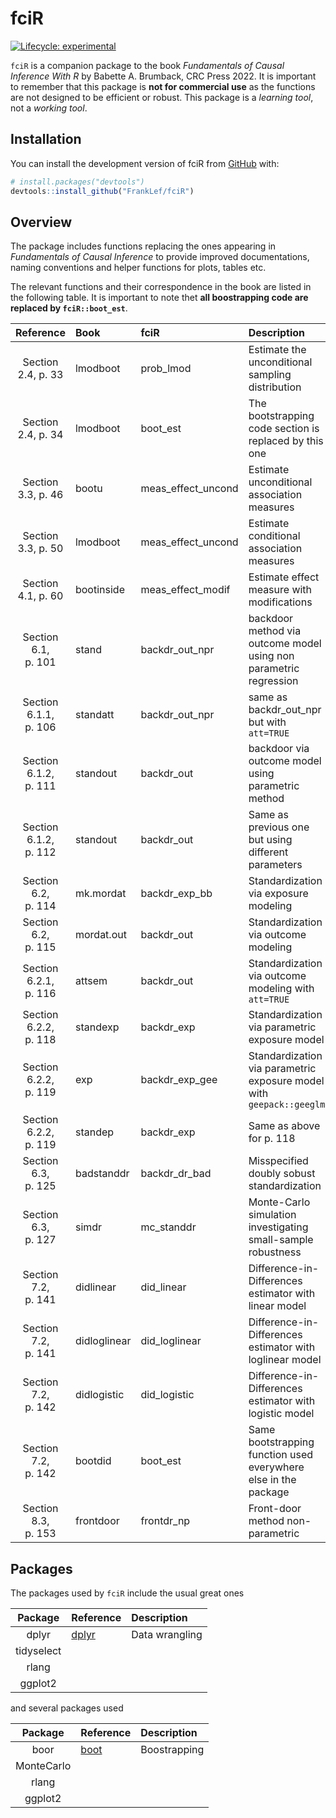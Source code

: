 
<!-- README.md is generated from README.Rmd. Please edit that file -->

# fciR

<!-- badges: start -->

[![Lifecycle:
experimental](https://img.shields.io/badge/lifecycle-experimental-orange.svg)](https://lifecycle.r-lib.org/articles/stages.html#experimental)
<!-- badges: end -->

`fciR` is a companion package to the book *Fundamentals of Causal
Inference With R* by Babette A. Brumback, CRC Press 2022. It is
important to remember that this package is **not for commercial use** as
the functions are not designed to be efficient or robust. This package
is a *learning tool*, not a *working tool*.

## Installation

You can install the development version of fciR from
[GitHub](https://github.com/) with:

``` r
# install.packages("devtools")
devtools::install_github("FrankLef/fciR")
```

## Overview

The package includes functions replacing the ones appearing in
*Fundamentals of Causal Inference* to provide improved documentations,
naming conventions and helper functions for plots, tables etc.

The relevant functions and their correspondence in the book are listed
in the following table. It is important to note thet **all boostrapping
code are replaced by `fciR::boot_est`**.

|       Reference       | Book         | fciR                 | Description                                                          |
|:---------------------:|:-------------|:---------------------|:---------------------------------------------------------------------|
|  Section 2.4, p. 33   | lmodboot     | prob\_lmod           | Estimate the unconditional sampling distribution                     |
|  Section 2.4, p. 34   | lmodboot     | boot\_est            | The bootstrapping code section is replaced by this one               |
|  Section 3.3, p. 46   | bootu        | meas\_effect\_uncond | Estimate unconditional association measures                          |
|  Section 3.3, p. 50   | lmodboot     | meas\_effect\_uncond | Estimate conditional association measures                            |
|  Section 4.1, p. 60   | bootinside   | meas\_effect\_modif  | Estimate effect measure with modifications                           |
|  Section 6.1, p. 101  | stand        | backdr\_out\_npr     | backdoor method via outcome model using non parametric regression    |
| Section 6.1.1, p. 106 | standatt     | backdr\_out\_npr     | same as backdr\_out\_npr but with `att=TRUE`                         |
| Section 6.1.2, p. 111 | standout     | backdr\_out          | backdoor via outcome model using parametric method                   |
| Section 6.1.2, p. 112 | standout     | backdr\_out          | Same as previous one but using different parameters                  |
|  Section 6.2, p. 114  | mk.mordat    | backdr\_exp\_bb      | Standardization via exposure modeling                                |
|  Section 6.2, p. 115  | mordat.out   | backdr\_out          | Standardization via outcome modeling                                 |
| Section 6.2.1, p. 116 | attsem       | backdr\_out          | Standardization via outcome modeling with `att=TRUE`                 |
| Section 6.2.2, p. 118 | standexp     | backdr\_exp          | Standardization via parametric exposure model                        |
| Section 6.2.2, p. 119 | exp          | backdr\_exp\_gee     | Standardization via parametric exposure model with `geepack::geeglm` |
| Section 6.2.2, p. 119 | standep      | backdr\_exp          | Same as above for p. 118                                             |
|  Section 6.3, p. 125  | badstanddr   | backdr\_dr\_bad      | Misspecified doubly sobust standardization                           |
|  Section 6.3, p. 127  | simdr        | mc\_standdr          | Monte-Carlo simulation investigating small-sample robustness         |
|  Section 7.2, p. 141  | didlinear    | did\_linear          | Difference-in-Differences estimator with linear model                |
|  Section 7.2, p. 141  | didloglinear | did\_loglinear       | Difference-in-Differences estimator with loglinear model             |
|  Section 7.2, p. 142  | didlogistic  | did\_logistic        | Difference-in-Differences estimator with logistic model              |
|  Section 7.2, p. 142  | bootdid      | boot\_est            | Same bootstrapping function used everywhere else in the package      |
|  Section 8.3, p. 153  | frontdoor    | frontdr\_np          | Front-door method non-parametric                                     |

## Packages

The packages used by `fciR` include the usual great ones

|  Package   | Reference                            | Description    |
|:----------:|:-------------------------------------|:---------------|
|   dplyr    | [dplyr](https://dplyr.tidyverse.org) | Data wrangling |
| tidyselect |                                      |                |
|   rlang    |                                      |                |
|  ggplot2   |                                      |                |

and several packages used

|  Package   | Reference                                                     | Description  |
|:----------:|:--------------------------------------------------------------|:-------------|
|    boor    | [boot](https://cran.rstudio.com/web/packages/boot/index.html) | Boostrapping |
| MonteCarlo |                                                               |              |
|   rlang    |                                                               |              |
|  ggplot2   |                                                               |              |
